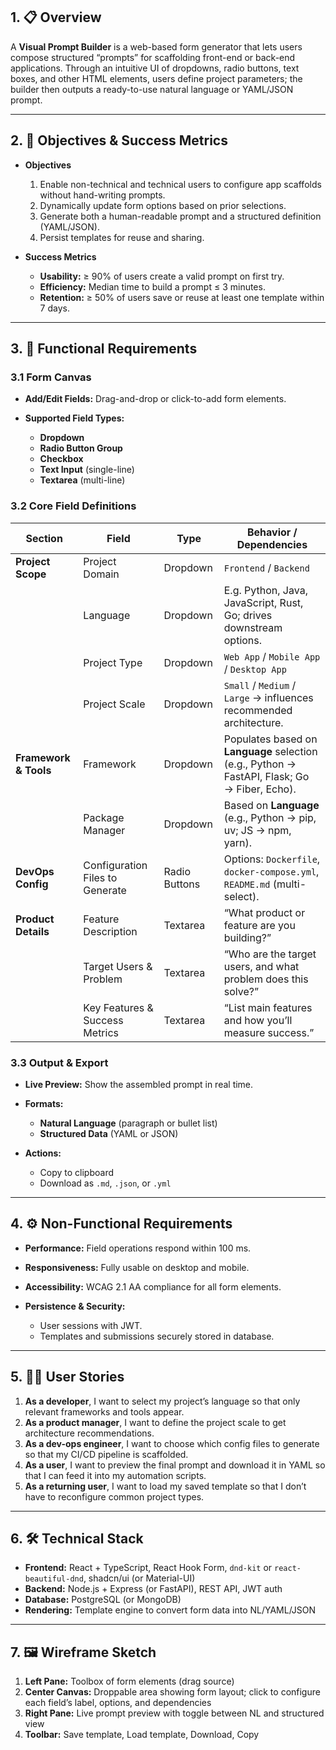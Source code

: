 ## 1. 📋 Overview

A **Visual Prompt Builder** is a web-based form generator that lets users compose structured “prompts” for scaffolding front-end or back-end applications. Through an intuitive UI of dropdowns, radio buttons, text boxes, and other HTML elements, users define project parameters; the builder then outputs a ready-to-use natural language or YAML/JSON prompt.

---

## 2. 🎯 Objectives & Success Metrics

* **Objectives**

  1. Enable non-technical and technical users to configure app scaffolds without hand-writing prompts.
  2. Dynamically update form options based on prior selections.
  3. Generate both a human-readable prompt and a structured definition (YAML/JSON).
  4. Persist templates for reuse and sharing.

* **Success Metrics**

  * **Usability:** ≥ 90% of users create a valid prompt on first try.
  * **Efficiency:** Median time to build a prompt ≤ 3 minutes.
  * **Retention:** ≥ 50% of users save or reuse at least one template within 7 days.

---

## 3. 🧩 Functional Requirements

### 3.1 Form Canvas

* **Add/Edit Fields:** Drag-and-drop or click-to-add form elements.
* **Supported Field Types:**

  * **Dropdown**
  * **Radio Button Group**
  * **Checkbox**
  * **Text Input** (single-line)
  * **Textarea** (multi-line)

### 3.2 Core Field Definitions

| Section               | Field                           | Type          | Behavior / Dependencies                                                                      |
| --------------------- | ------------------------------- | ------------- | -------------------------------------------------------------------------------------------- |
| **Project Scope**     | Project Domain                  | Dropdown      | `Frontend` / `Backend`                                                                       |
|                       | Language                        | Dropdown      | E.g. Python, Java, JavaScript, Rust, Go; drives downstream options.                          |
|                       | Project Type                    | Dropdown      | `Web App` / `Mobile App` / `Desktop App`                                                     |
|                       | Project Scale                   | Dropdown      | `Small` / `Medium` / `Large` → influences recommended architecture.                          |
| **Framework & Tools** | Framework                       | Dropdown      | Populates based on **Language** selection (e.g., Python → FastAPI, Flask; Go → Fiber, Echo). |
|                       | Package Manager                 | Dropdown      | Based on **Language** (e.g., Python → pip, uv; JS → npm, yarn).                              |
| **DevOps Config**     | Configuration Files to Generate | Radio Buttons | Options: `Dockerfile`, `docker-compose.yml`, `README.md` (multi-select).                     |
| **Product Details**   | Feature Description             | Textarea      | “What product or feature are you building?”                                                  |
|                       | Target Users & Problem          | Textarea      | “Who are the target users, and what problem does this solve?”                                |
|                       | Key Features & Success Metrics  | Textarea      | “List main features and how you’ll measure success.”                                         |

### 3.3 Output & Export

* **Live Preview:** Show the assembled prompt in real time.
* **Formats:**

  * **Natural Language** (paragraph or bullet list)
  * **Structured Data** (YAML or JSON)
* **Actions:**

  * Copy to clipboard
  * Download as `.md`, `.json`, or `.yml`

---

## 4. ⚙️ Non-Functional Requirements

* **Performance:** Field operations respond within 100 ms.
* **Responsiveness:** Fully usable on desktop and mobile.
* **Accessibility:** WCAG 2.1 AA compliance for all form elements.
* **Persistence & Security:**

  * User sessions with JWT.
  * Templates and submissions securely stored in database.

---

## 5. 🧑‍💻 User Stories

1. **As a developer**, I want to select my project’s language so that only relevant frameworks and tools appear.
2. **As a product manager**, I want to define the project scale to get architecture recommendations.
3. **As a dev-ops engineer**, I want to choose which config files to generate so that my CI/CD pipeline is scaffolded.
4. **As a user**, I want to preview the final prompt and download it in YAML so that I can feed it into my automation scripts.
5. **As a returning user**, I want to load my saved template so that I don’t have to reconfigure common project types.

---

## 6. 🛠️ Technical Stack

* **Frontend:** React + TypeScript, React Hook Form, `dnd-kit` or `react-beautiful-dnd`, shadcn/ui (or Material-UI)
* **Backend:** Node.js + Express (or FastAPI), REST API, JWT auth
* **Database:** PostgreSQL (or MongoDB)
* **Rendering:** Template engine to convert form data into NL/YAML/JSON

---

## 7. 🖼️ Wireframe Sketch

1. **Left Pane:** Toolbox of form elements (drag source)
2. **Center Canvas:** Droppable area showing form layout; click to configure each field’s label, options, and dependencies
3. **Right Pane:** Live prompt preview with toggle between NL and structured view
4. **Toolbar:** Save template, Load template, Download, Copy


